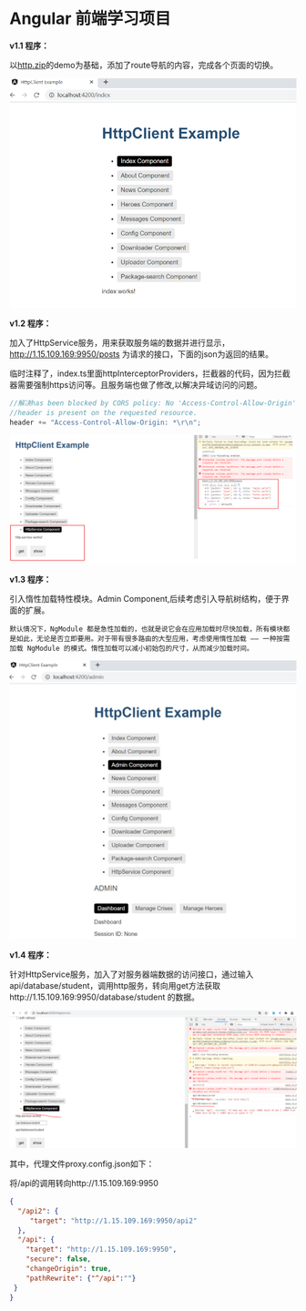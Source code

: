 # Angular 前端学习项目

**v1.1 程序：**

以[http.zip](https://angular.cn/guide/http)的demo为基础，添加了route导航的内容，完成各个页面的切换。

![界面1](./guide/img/界面1.png)

**v1.2 程序：**

加入了HttpService服务，用来获取服务端的数据并进行显示，http://1.15.109.169:9950/posts 为请求的接口，下面的json为返回的结果。

临时注释了，index.ts里面httpInterceptorProviders，拦截器的代码，因为拦截器需要强制https访问等。且服务端也做了修改,以解决异域访问的问题。

```c++
//解决has been blocked by CORS policy: No 'Access-Control-Allow-Origin' 
//header is present on the requested resource.
header += "Access-Control-Allow-Origin: *\r\n";
```

![界面2](./guide/img/界面2.png)

**v1.3 程序：**

引入惰性加载特性模块。Admin Component,后续考虑引入导航树结构，便于界面的扩展。

```
默认情况下，NgModule 都是急性加载的，也就是说它会在应用加载时尽快加载，所有模块都是如此，无论是否立即要用。对于带有很多路由的大型应用，考虑使用惰性加载 —— 一种按需加载 NgModule 的模式。惰性加载可以减小初始包的尺寸，从而减少加载时间。
```

![界面3](./guide/img/界面3.png)

**v1.4 程序：**

针对HttpService服务，加入了对服务器端数据的访问接口，通过输入api/database/student，调用http服务，转向用get方法获取http://1.15.109.169:9950/database/student 的数据。

![界面4](./guide/img/界面4.png)

其中，代理文件proxy.config.json如下：

将/api的调用转向http://1.15.109.169:9950

```json
{
  "/api2": {
     "target": "http://1.15.109.169:9950/api2"
  },
  "/api": {
    "target": "http://1.15.109.169:9950",
    "secure": false,
    "changeOrigin": true,
    "pathRewrite": {"^/api":""}
 }
}
```

